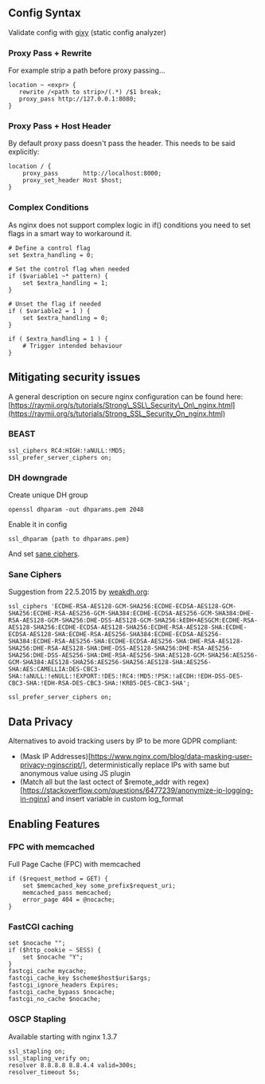 ## Config Syntax

Validate config with [gixy](https://github.com/yandex/gixy) (static
config analyzer)

### Proxy Pass + Rewrite

For example strip a path before proxy passing...

    location ~ <expr> {
       rewrite /<path to strip>/(.*) /$1 break;
       proxy_pass http://127.0.0.1:8080;
    }

### Proxy Pass + Host Header

By default proxy pass doesn't pass the header. This needs to be said
explicitly:

    location / {
        proxy_pass       http://localhost:8000;
        proxy_set_header Host $host;
    }

### Complex Conditions

As nginx does not support complex logic in if() conditions you need to
set flags in a smart way to workaround it.

    # Define a control flag
    set $extra_handling = 0;

    # Set the control flag when needed
    if ($variable1 ~* pattern) {
        set $extra_handling = 1;
    }

    # Unset the flag if needed
    if ( $variable2 = 1 ) {
        set $extra_handling = 0;
    }

    if ( $extra_handling = 1 ) {
        # Trigger intended behaviour
    }

## Mitigating security issues

A general description on secure nginx configuration can be found here:
[https://raymii.org/s/tutorials/Strong\_SSL\_Security\_On\_nginx.html](https://raymii.org/s/tutorials/Strong_SSL_Security_On_nginx.html)

### BEAST

    ssl_ciphers RC4:HIGH:!aNULL:!MD5;
    ssl_prefer_server_ciphers on;

### DH downgrade

Create unique DH group

    openssl dhparam -out dhparams.pem 2048

Enable it in config

    ssl_dhparam {path to dhparams.pem}

And set [sane ciphers](#Sane%20Ciphers).

### Sane Ciphers

Suggestion from 22.5.2015 by
[weakdh.org](https://weakdh.org/sysadmin.html):

    ssl_ciphers 'ECDHE-RSA-AES128-GCM-SHA256:ECDHE-ECDSA-AES128-GCM-SHA256:ECDHE-RSA-AES256-GCM-SHA384:ECDHE-ECDSA-AES256-GCM-SHA384:DHE-RSA-AES128-GCM-SHA256:DHE-DSS-AES128-GCM-SHA256:kEDH+AESGCM:ECDHE-RSA-AES128-SHA256:ECDHE-ECDSA-AES128-SHA256:ECDHE-RSA-AES128-SHA:ECDHE-ECDSA-AES128-SHA:ECDHE-RSA-AES256-SHA384:ECDHE-ECDSA-AES256-SHA384:ECDHE-RSA-AES256-SHA:ECDHE-ECDSA-AES256-SHA:DHE-RSA-AES128-SHA256:DHE-RSA-AES128-SHA:DHE-DSS-AES128-SHA256:DHE-RSA-AES256-SHA256:DHE-DSS-AES256-SHA:DHE-RSA-AES256-SHA:AES128-GCM-SHA256:AES256-GCM-SHA384:AES128-SHA256:AES256-SHA256:AES128-SHA:AES256-SHA:AES:CAMELLIA:DES-CBC3-SHA:!aNULL:!eNULL:!EXPORT:!DES:!RC4:!MD5:!PSK:!aECDH:!EDH-DSS-DES-CBC3-SHA:!EDH-RSA-DES-CBC3-SHA:!KRB5-DES-CBC3-SHA';

    ssl_prefer_server_ciphers on;

## Data Privacy

Alternatives to avoid tracking users by IP to be more GDPR compliant: 

- (Mask IP Addresses)[https://www.nginx.com/blog/data-masking-user-privacy-nginscript/], deterministically replace IPs with same but anonymous value using JS plugin
- (Match all but the last octect of $remote_addr with regex)[https://stackoverflow.com/questions/6477239/anonymize-ip-logging-in-nginx] and insert variable in custom log_format 

## Enabling Features

### FPC with memcached

Full Page Cache (FPC) with memcached

    if ($request_method = GET) {
        set $memcached_key some_prefix$request_uri;
        memcached_pass memcached;
        error_page 404 = @nocache;
    }

### FastCGI caching

    set $nocache "";
    if ($http_cookie ~ SESS) {
        set $nocache "Y";
    }
    fastcgi_cache mycache;
    fastcgi_cache_key $scheme$host$uri$args;
    fastcgi_ignore_headers Expires;
    fastcgi_cache_bypass $nocache;
    fastcgi_no_cache $nocache;

### OSCP Stapling

Available starting with nginx 1.3.7

    ssl_stapling on;
    ssl_stapling_verify on;
    resolver 8.8.8.8 8.8.4.4 valid=300s;
    resolver_timeout 5s;
